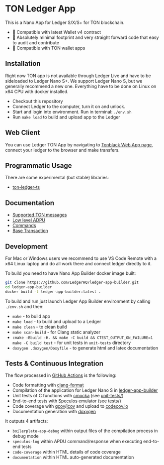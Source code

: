 # TON Ledger App

This is a Nano App for Ledger S/X/S+ for TON blockchain.

* 🚀 Compatible with latest Wallet v4 contract
* 🔎 Absolutely minimal footprint and very straight forward code that easy to audit and contribute
* 📱 Compatible with TON wallet apps

## Installation

Right now TON app is not available through Ledger Live and have to be sideloaded to Ledger Nano S+. We support Ledger Nano S, but we generally recommend a new one. Everything have to be done on Linux on x64 CPU with docker installed.
* Checkout this repository
* Connect Ledger to the computer, turn it on and unlock.
* Start and login into environment. Run in terminal: `./env.sh`
* Run `make load` to build and upload app to the Ledger

## Web Client

You can use Ledger TON App by navigating to [Tonblack Web App page](https://tonblack.com), connect your ledger to the browser and make transfers.

## Programmatic Usage

There are some experimental (but stable) libraries:
* [ton-ledger-ts](https://github.com/ton-community/ton-ledger-ts)

## Documentation

* [Supported TON messages](doc/MESSAGES.md)
* [Low level ADPU](doc/APDU.md)
* [Commands](doc/COMMANDS.md)
* [Base Transaction](doc/TRANSACTION.md)

## Development

For Mac or Windows users we recommend to use VS Code Remote with a x64 Linux laptop and do all work there and connect ledger directly to it. 

To build you need to have Nano App Builder docker image built:
```bash
git clone https://github.com/LedgerHQ/ledger-app-builder.git
cd ledger-app-builder
docker build -t ledger-app-builder:latest .
```

To build and run just launch Ledger App Builder environment by calling `./env.sh` and then:
* `make` - to build app
* `make load` - to build and upload to a Ledger
* `make clean` - to clean build
* `make scan-build` - for Clang static analyzer
* `cmake -Bbuild -H. && make -C build && CTEST_OUTPUT_ON_FAILURE=1 make -C build test` - for unit tests in `unit-tests` directory
* `doxygen .doxygen/Doxyfile` - to generate html and latex documentation

## Tests & Continuous Integration

The flow processed in [GitHub Actions](https://github.com/features/actions) is the following:

- Code formatting with [clang-format](http://clang.llvm.org/docs/ClangFormat.html)
- Compilation of the application for Ledger Nano S in [ledger-app-builder](https://github.com/LedgerHQ/ledger-app-builder)
- Unit tests of C functions with [cmocka](https://cmocka.org/) (see [unit-tests/](unit-tests/))
- End-to-end tests with [Speculos](https://github.com/LedgerHQ/speculos) emulator (see [tests/](tests/))
- Code coverage with [gcov](https://gcc.gnu.org/onlinedocs/gcc/Gcov.html)/[lcov](http://ltp.sourceforge.net/coverage/lcov.php) and upload to [codecov.io](https://about.codecov.io)
- Documentation generation with [doxygen](https://www.doxygen.nl)

It outputs 4 artifacts:

- `boilerplate-app-debug` within output files of the compilation process in debug mode
- `speculos-log` within APDU command/response when executing end-to-end tests
- `code-coverage` within HTML details of code coverage
- `documentation` within HTML auto-generated documentation
